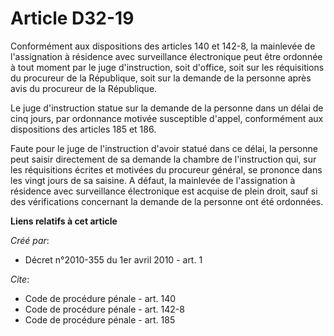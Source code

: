 # Article D32-19

Conformément aux dispositions des articles 140 et 142-8, la mainlevée de l'assignation à résidence avec surveillance
électronique peut être ordonnée à tout moment par le juge d'instruction, soit d'office, soit sur les réquisitions du
procureur de la République, soit sur la demande de la personne après avis du procureur de la République. 

Le juge d'instruction statue sur la demande de la personne dans un délai de cinq jours, par ordonnance motivée susceptible
d'appel, conformément aux dispositions des articles 185 et 186. 

Faute pour le juge de l'instruction d'avoir statué dans ce délai, la personne peut saisir directement de sa demande la
chambre de l'instruction qui, sur les réquisitions écrites et motivées du procureur général, se prononce dans les vingt jours
de sa saisine. A défaut, la mainlevée de l'assignation à résidence avec surveillance électronique est acquise de plein droit,
sauf si des vérifications concernant la demande de la personne ont été ordonnées.

**Liens relatifs à cet article**

_Créé par_:

  - Décret n°2010-355 du 1er avril 2010 - art. 1

_Cite_:

  - Code de procédure pénale - art. 140
  - Code de procédure pénale - art. 142-8
  - Code de procédure pénale - art. 185
